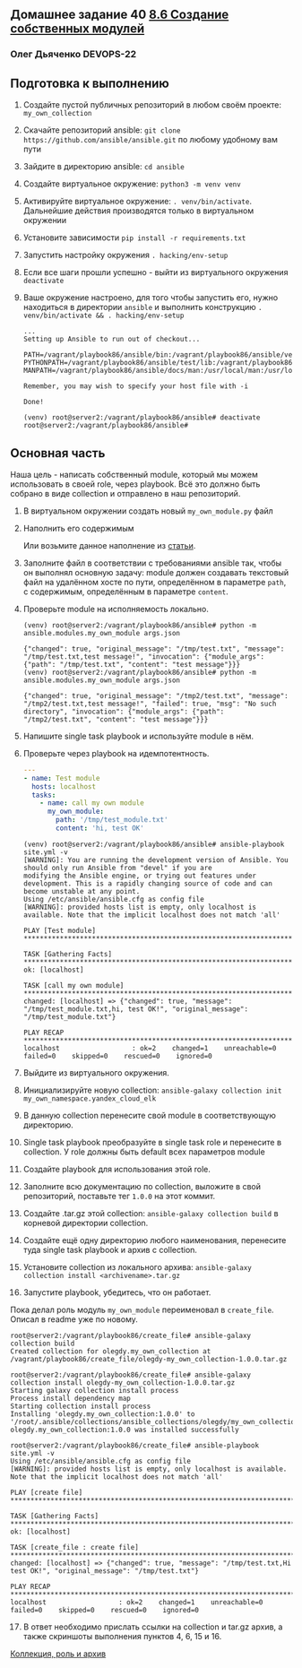 ## Домашнее задание 40 [8.6 Создание собственных модулей](https://github.com/netology-code/mnt-homeworks/tree/MNT-video/08-ansible-06-module)

### Олег Дьяченко DEVOPS-22

## Подготовка к выполнению
1. Создайте пустой публичных репозиторий в любом своём проекте: `my_own_collection`
2. Скачайте репозиторий ansible: `git clone https://github.com/ansible/ansible.git` по любому удобному вам пути
3. Зайдите в директорию ansible: `cd ansible`
4. Создайте виртуальное окружение: `python3 -m venv venv`
5. Активируйте виртуальное окружение: `. venv/bin/activate`. Дальнейшие действия производятся только в виртуальном окружении
6. Установите зависимости `pip install -r requirements.txt`
7. Запустить настройку окружения `. hacking/env-setup`
8. Если все шаги прошли успешно - выйти из виртуального окружения `deactivate`
9. Ваше окружение настроено, для того чтобы запустить его, нужно находиться в директории `ansible` и выполнить конструкцию `. venv/bin/activate && . hacking/env-setup`

   ```
   ...
   Setting up Ansible to run out of checkout...
   
   PATH=/vagrant/playbook86/ansible/bin:/vagrant/playbook86/ansible/venv/bin:/usr/local/sbin:/usr/local/bin:/usr/sbin:/usr/bin:/sbin:/bin:/usr/games:/usr/local/games:/snap/bin
   PYTHONPATH=/vagrant/playbook86/ansible/test/lib:/vagrant/playbook86/ansible/lib
   MANPATH=/vagrant/playbook86/ansible/docs/man:/usr/local/man:/usr/local/share/man:/usr/share/man
   
   Remember, you may wish to specify your host file with -i
   
   Done!
   
   (venv) root@server2:/vagrant/playbook86/ansible# deactivate
   root@server2:/vagrant/playbook86/ansible#
   ```

## Основная часть

Наша цель - написать собственный module, который мы можем использовать в своей role, через playbook. Всё это должно быть собрано в виде collection и отправлено в наш репозиторий.

1. В виртуальном окружении создать новый `my_own_module.py` файл
2. Наполнить его содержимым
   
   Или возьмите данное наполнение из [статьи](https://docs.ansible.com/ansible/latest/dev_guide/developing_modules_general.html#creating-a-module).

3. Заполните файл в соответствии с требованиями ansible так, чтобы он выполнял основную задачу: module должен создавать текстовый файл на удалённом хосте по пути, определённом в параметре `path`, с содержимым, определённым в параметре `content`.
4. Проверьте module на исполняемость локально.

   ```
   (venv) root@server2:/vagrant/playbook86/ansible# python -m ansible.modules.my_own_module args.json
   
   {"changed": true, "original_message": "/tmp/test.txt", "message": "/tmp/test.txt,test message!", "invocation": {"module_args": {"path": "/tmp/test.txt", "content": "test message"}}}
   (venv) root@server2:/vagrant/playbook86/ansible# python -m ansible.modules.my_own_module args.json
   
   {"changed": true, "original_message": "/tmp2/test.txt", "message": "/tmp2/test.txt,test message!", "failed": true, "msg": "No such directory", "invocation": {"module_args": {"path": "/tmp2/test.txt", "content": "test message"}}}
   ```

5. Напишите single task playbook и используйте module в нём.
6. Проверьте через playbook на идемпотентность.

   ```yml
   ---
   - name: Test module
     hosts: localhost
     tasks:
       - name: call my own module
         my_own_module:
           path: '/tmp/test_module.txt'
           content: 'hi, test OK'
   
   
   ```

   ```
   (venv) root@server2:/vagrant/playbook86/ansible# ansible-playbook site.yml -v
   [WARNING]: You are running the development version of Ansible. You should only run Ansible from "devel" if you are
   modifying the Ansible engine, or trying out features under development. This is a rapidly changing source of code and can
   become unstable at any point.
   Using /etc/ansible/ansible.cfg as config file
   [WARNING]: provided hosts list is empty, only localhost is available. Note that the implicit localhost does not match 'all'
   
   PLAY [Test module] *********************************************************************************************************
   
   TASK [Gathering Facts] *****************************************************************************************************
   ok: [localhost]
   
   TASK [call my own module] **************************************************************************************************
   changed: [localhost] => {"changed": true, "message": "/tmp/test_module.txt,hi, test OK!", "original_message": "/tmp/test_module.txt"}
   
   PLAY RECAP *****************************************************************************************************************
   localhost                  : ok=2    changed=1    unreachable=0    failed=0    skipped=0    rescued=0    ignored=0
   ```

7. Выйдите из виртуального окружения.
8. Инициализируйте новую collection: `ansible-galaxy collection init my_own_namespace.yandex_cloud_elk`
9. В данную collection перенесите свой module в соответствующую директорию.
10. Single task playbook преобразуйте в single task role и перенесите в collection. У role должны быть default всех параметров module
11. Создайте playbook для использования этой role.
12. Заполните всю документацию по collection, выложите в свой репозиторий, поставьте тег `1.0.0` на этот коммит.
13. Создайте .tar.gz этой collection: `ansible-galaxy collection build` в корневой директории collection.
14. Создайте ещё одну директорию любого наименования, перенесите туда single task playbook и архив c collection.
15. Установите collection из локального архива: `ansible-galaxy collection install <archivename>.tar.gz`
16. Запустите playbook, убедитесь, что он работает.  

   Пока делал роль модуль ```my_own_module``` переименовал в ```create_file```. Описал в readme уже по новому.

   ```
   root@server2:/vagrant/playbook86/create_file# ansible-galaxy collection build
   Created collection for olegdy.my_own_collection at /vagrant/playbook86/create_file/olegdy-my_own_collection-1.0.0.tar.gz
   
   root@server2:/vagrant/playbook86/create_file# ansible-galaxy collection install olegdy-my_own_collection-1.0.0.tar.gz
   Starting galaxy collection install process
   Process install dependency map
   Starting collection install process
   Installing 'olegdy.my_own_collection:1.0.0' to '/root/.ansible/collections/ansible_collections/olegdy/my_own_collection'
   olegdy.my_own_collection:1.0.0 was installed successfully
   
   root@server2:/vagrant/playbook86/create_file# ansible-playbook site.yml -v
   Using /etc/ansible/ansible.cfg as config file
   [WARNING]: provided hosts list is empty, only localhost is available. Note that the implicit localhost does not match 'all'
   
   PLAY [create file] **************************************************************************************************************************************************************************************************************************
   
   TASK [Gathering Facts] **********************************************************************************************************************************************************************************************************************
   ok: [localhost]
   
   TASK [create_file : create file] ************************************************************************************************************************************************************************************************************
   changed: [localhost] => {"changed": true, "message": "/tmp/test.txt,Hi test OK!", "original_message": "/tmp/test.txt"}
   
   PLAY RECAP **********************************************************************************************************************************************************************************************************************************
   localhost                  : ok=2    changed=1    unreachable=0    failed=0    skipped=0    rescued=0    ignored=0
   
   ```

17. В ответ необходимо прислать ссылки на collection и tar.gz архив, а также скриншоты выполнения пунктов 4, 6, 15 и 16.

   [Коллекция, роль и архив](https://github.com/OlegDy/my_own_collection)

